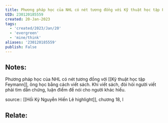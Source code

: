 ```yaml
---
title: Phương pháp học của NHL có nét tương đồng với Kỹ thuật học tập Feymann
UID: 230120185559
created: 20-Jan-2023
tags:
  - 'created/2023/Jan/20'
  - 'evergreen'
  - 'mine/think'
aliases: '230120185559'
publish: False
---
```

## Notes:
Phương pháp học của NHL có nét tương đồng với [[Kỹ thuật học tập Feymann]], ông học bằng cách viết sách. Khi viết sách, đòi hỏi người viết phải tìm dẫn chứng, luận điểm để nói cho người khác hiểu.

source:: [[Hồi Ký Nguyễn Hiến Lê highlight]], chương 18, l

## Relate:
